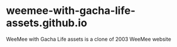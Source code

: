 # weemee-with-gacha-life-assets.github.io
WeeMee with Gacha Life assets is a clone of 2003 WeeMee website

